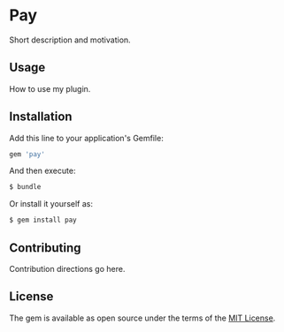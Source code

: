 # Pay
Short description and motivation.

## Usage
How to use my plugin.

## Installation
Add this line to your application's Gemfile:

```ruby
gem 'pay'
```

And then execute:
```bash
$ bundle
```

Or install it yourself as:
```bash
$ gem install pay
```

## Contributing
Contribution directions go here.

## License
The gem is available as open source under the terms of the [MIT License](http://opensource.org/licenses/MIT).

